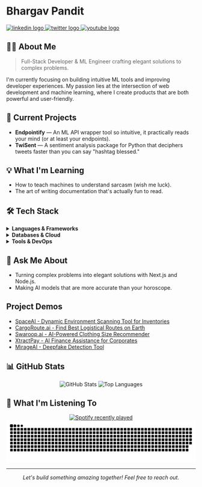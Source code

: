 # Bhargav Pandit

<a href="https://www.linkedin.com/in/bhargavprasadpandit/">
  <img src="https://raw.githubusercontent.com/maurodesouza/profile-readme-generator/master/src/assets/icons/social/linkedin/default.svg" width="52" height="40" alt="linkedin logo"  />
</a>
<a href="https://x.com/TheReal_Bhargav">
  <img src="https://raw.githubusercontent.com/maurodesouza/profile-readme-generator/master/src/assets/icons/social/twitter/default.svg" width="52" height="40" alt="twitter logo"  />
</a>
<a href="https://www.youtube.com/@bhargavprasadpandit">
  <img src="https://raw.githubusercontent.com/maurodesouza/profile-readme-generator/master/src/assets/icons/social/youtube/default.svg" width="52" height="40" alt="youtube logo"  />
</a>

## 👨‍💻 About Me

> Full-Stack Developer & ML Engineer crafting elegant solutions to complex problems.

I'm currently focusing on building intuitive ML tools and improving developer experiences. My passion lies at the intersection of web development and machine learning, where I create products that are both powerful and user-friendly.

## 🚀 Current Projects

- **Endpointify** — An ML API wrapper tool so intuitive, it practically reads your mind (or at least your endpoints).​
- **TwiSent** — A sentiment analysis package for Python that deciphers tweets faster than you can say "hashtag blessed."

## 💡 What I'm Learning

- How to teach machines to understand sarcasm (wish me luck).
- The art of writing documentation that's actually fun to read.​

## 🛠️ Tech Stack

<details>
  <summary><b>Languages & Frameworks</b></summary>
  <br>
  
  ![JavaScript](https://img.shields.io/badge/JavaScript-323330?style=flat-square&logo=javascript&logoColor=F7DF1E)
  ![TypeScript](https://img.shields.io/badge/TypeScript-007ACC?style=flat-square&logo=typescript&logoColor=white)
  ![Python](https://img.shields.io/badge/Python-3670A0?style=flat-square&logo=python&logoColor=ffdd54)
  ![Go](https://img.shields.io/badge/Go-00ADD8?style=flat-square&logo=go&logoColor=white)
  ![C++](https://img.shields.io/badge/C++-00599C?style=flat-square&logo=c%2B%2B&logoColor=white)
  
  ![React](https://img.shields.io/badge/React-20232A?style=flat-square&logo=react&logoColor=61DAFB)
  ![Next.js](https://img.shields.io/badge/Next.js-000000?style=flat-square&logo=next.js&logoColor=white)
  ![Node.js](https://img.shields.io/badge/Node.js-6DA55F?style=flat-square&logo=node.js&logoColor=white)
  ![TensorFlow](https://img.shields.io/badge/TensorFlow-FF6F00?style=flat-square&logo=tensorflow&logoColor=white)
  ![PyTorch](https://img.shields.io/badge/PyTorch-EE4C2C?style=flat-square&logo=pytorch&logoColor=white)
</details>

<details>
  <summary><b>Databases & Cloud</b></summary>
  <br>
  
  ![MongoDB](https://img.shields.io/badge/MongoDB-4EA94B?style=flat-square&logo=mongodb&logoColor=white)
  ![PostgreSQL](https://img.shields.io/badge/PostgreSQL-316192?style=flat-square&logo=postgresql&logoColor=white)
  ![MySQL](https://img.shields.io/badge/MySQL-4479A1?style=flat-square&logo=mysql&logoColor=white)
  
  ![AWS](https://img.shields.io/badge/AWS-FF9900?style=flat-square&logo=amazon-aws&logoColor=white)
  ![Google Cloud](https://img.shields.io/badge/GCP-4285F4?style=flat-square&logo=google-cloud&logoColor=white)
  ![Vercel](https://img.shields.io/badge/Vercel-000000?style=flat-square&logo=vercel&logoColor=white)
</details>

<details>
  <summary><b>Tools & DevOps</b></summary>
  <br>
  
  ![Docker](https://img.shields.io/badge/Docker-0DB7ED?style=flat-square&logo=docker&logoColor=white)
  ![GitHub Actions](https://img.shields.io/badge/GitHub_Actions-2671E5?style=flat-square&logo=github-actions&logoColor=white)
  ![Postman](https://img.shields.io/badge/Postman-FF6C37?style=flat-square&logo=postman&logoColor=white)
</details>

## 💬 Ask Me About

- Turning complex problems into elegant solutions with Next.js and Node.js.
- Making AI models that are more accurate than your horoscope.

## Project Demos
- <a href="https://youtu.be/VJVs4gLJyE0">SpaceAI - Dynamic Environment Scanning Tool for Inventories</a>
- <a href="https://youtu.be/8Fk3ZO2nXoQ">CargoRoute.ai - Find Best Logistical Routes on Earth</a>
- <a href="https://youtu.be/D2eg5ouvNSs">Swaroop.ai - AI-Powered Clothing Size Recommender</a>
- <a href="https://youtu.be/RVxAdI7wzvo">XtractPay - AI Finance Assistance for Corporates</a>
- <a href="https://youtu.be/VJVs4gLJyE0">MirageAI - Deepfake Detection Tool</a>


## 📊 GitHub Stats

<div align="center">
  <img src="https://github-readme-stats.vercel.app/api?username=Thanatos1204&theme=tokyonight&hide_border=true&include_all_commits=true&count_private=true&show_icons=true&hide=contribs,issues" height="150" alt="GitHub Stats" />
  <img src="https://github-readme-stats.vercel.app/api/top-langs/?username=Thanatos1204&theme=tokyonight&hide_border=true&layout=compact&langs_count=6" height="150" alt="Top Languages" />
</div>

## 🎵 What I'm Listening To

<div align="center">
  <a href="https://open.spotify.com/user/8r0gjlvgbdea2wnrtlqtj87or">
    <img src="https://spotify-recently-played-readme.vercel.app/api?user=8r0gjlvgbdea2wnrtlqtj87or&count=3&unique=true" alt="Spotify recently played" />
  </a>
</div>

<div align="center">
  <picture>
    <source media="(prefers-color-scheme: dark)" srcset="https://raw.githubusercontent.com/Thanatos1204/Thanatos1204/output/github-snake-dark.svg" />
    <source media="(prefers-color-scheme: light)" srcset="https://raw.githubusercontent.com/Thanatos1204/Thanatos1204/output/github-snake.svg" />
    <img alt="github-snake" src="https://raw.githubusercontent.com/Thanatos1204/Thanatos1204/output/github-snake.svg" />
  </picture>
</div>

---

<div align="center">
  <i>Let's build something amazing together! Feel free to reach out.</i>
</div>
